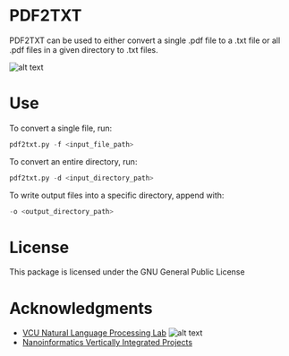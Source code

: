 # PDF2TXT

PDF2TXT can be used to either convert a single .pdf file to a .txt file or all .pdf files in a given directory to .txt files.

![alt text](https://nlp.cs.vcu.edu/images/Edit_NanomedicineDatabase.png "Nanoinformatics")

Use
===
To convert a single file, run:
```python
pdf2txt.py -f <input_file_path>
```

To convert an entire directory, run:
```python
pdf2txt.py -d <input_directory_path>
```
To write output files into a specific directory, append with:
```python
-o <output_directory_path>
```
License
=======
This package is licensed under the GNU General Public License

Acknowledgments
===============
- [VCU Natural Language Processing Lab](https://nlp.cs.vcu.edu/)     ![alt text](https://nlp.cs.vcu.edu/images/vcu_head_logo "VCU")
- [Nanoinformatics Vertically Integrated Projects](https://rampages.us/nanoinformatics/)
